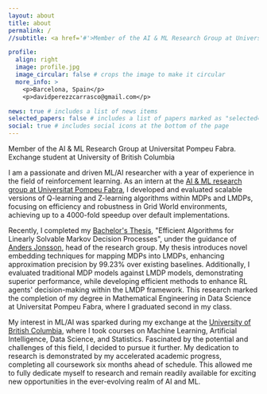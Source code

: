 ```yaml
---
layout: about
title: about
permalink: /
//subtitle: <a href='#'>Member of the AI & ML Research Group at Universitat Pompeu Fabra. Exchange student at University of British Columbia</a>.

profile:
  align: right
  image: profile.jpg
  image_circular: false # crops the image to make it circular
  more_info: >
    <p>Barcelona, Spain</p>
    <p>davidperezzcarrasco@gmail.com</p>

news: true # includes a list of news items
selected_papers: false # includes a list of papers marked as "selected={true}"
social: true # includes social icons at the bottom of the page
---
```


Member of the AI & ML Research Group at Universitat Pompeu Fabra. Exchange student at University of British Columbia

I am a passionate and driven ML/AI researcher with a year of experience in the field of reinforcement learning. As an intern at the [AI & ML research group at Universitat Pompeu Fabra](https://www.upf.edu/web/ai-ml), I developed and evaluated scalable versions of Q-learning and Z-learning algorithms within MDPs and LMDPs, focusing on efficiency and robustness in Grid World environments, achieving up to a 4000-fold speedup over default implementations.

Recently, I completed my [Bachelor's Thesis](https://davidperezcarrasco.github.io/projects/1_project/), "Efficient Algorithms for Linearly Solvable Markov Decision Processes", under the guidance of [Anders Jonsson](https://www.upf.edu/web/anders-jonsson), head of the research group. My thesis introduces novel embedding techniques for mapping MDPs into LMDPs, enhancing approximation precision by 99.23% over existing baselines. Additionally, I evaluated traditional MDP models against LMDP models, demonstrating superior performance, while developing efficient methods to enhance RL agents' decision-making within the LMDP framework. This research marked the completion of my degree in Mathematical Engineering in Data Science at Universitat Pompeu Fabra, where I graduated second in my class.

My interest in ML/AI was sparked during my exchange at the [University of British Columbia](https://www.ubc.ca/), where I took courses on Machine Learning, Artificial Intelligence, Data Science, and Statistics. Fascinated by the potential and challenges of this field, I decided to pursue it further. My dedication to research is demonstrated by my accelerated academic progress, completing all coursework six months ahead of schedule. This allowed me to fully dedicate myself to research and remain readily available for exciting new opportunities in the ever-evolving realm of AI and ML.
